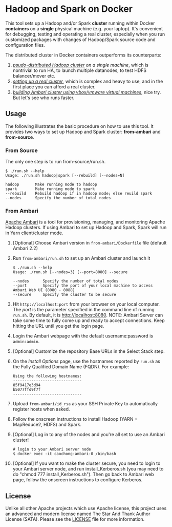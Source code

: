 # Hadoop and Spark on Docker

This tool sets up a Hadoop and/or Spark **cluster** running within Docker **containers** on a **single** physical machine (e.g. your laptop). It's convenient for debugging, testing and operating a real cluster, especially when you run customized packages with changes of Hadoop/Spark source code and configuration files.


The distributed cluster in Docker containers outperforms its counterparts:

1. _[psudo-distributed Hadoop cluster](https://hadoop.apache.org/docs/current/hadoop-project-dist/hadoop-common/SingleCluster.html) on a single machine_, which is nontrivial to run HA, to launch multiple datanodes, to test HDFS balancer/mover etc.
1. _[setting up a real cluster](https://hadoop.apache.org/docs/current/hadoop-project-dist/hadoop-common/ClusterSetup.html)_, which is complex and heavy to use, and in the first place you can afford a real cluster.
1. _[building Ambari cluster using vbox/vmware virtual machines](https://cwiki.apache.org/confluence/display/AMBARI/Quick+Start+Guide)_, nice try. But let's see who runs faster.

## Usage
The following illustrates the basic procedure on how to use this tool. It provides two ways to set up Hadoop and Spark cluster: **from-ambari** and **from-source**.

### From Source
The only one step is to run from-source/run.sh.

```
$ ./run.sh --help
Usage: ./run.sh hadoop|spark [--rebuild] [--nodes=N]

hadoop       Make running mode to hadoop
spark        Make running mode to spark
--rebuild    Rebuild hadoop if in hadoop mode; else reuild spark
--nodes      Specify the number of total nodes
```

### From Ambari

[Apache Ambari](https://cwiki.apache.org/confluence/display/AMBARI/Ambari) is a tool for provisioning, managing, and monitoring Apache Hadoop clusters. If using Ambari to set up Hadoop and Spark, Spark will run in Yarn client/cluster mode.

1. [Optional] Choose Ambari version in `from-ambari/Dockerfile` file (default Ambari 2.2)
1. Run `from-ambari/run.sh` to set up an Ambari cluster and launch it

	```
	$ ./run.sh --help
	Usage: ./run.sh [--nodes=3] [--port=8080] --secure
	
	--nodes      Specify the number of total nodes
	--port       Specify the port of your local machine to access Ambari Web UI (8080 - 8088)
	--secure     Specify the cluster to be secure
	```
	
1. Hit `http://localhost:port` from your browser on your local computer. The _port_ is the parameter specified in the command line of running `run.sh`. By default, it is [http://localhost:8080](http://localhost:8080). NOTE: Ambari Server can take some time to fully come up and ready to accept connections. Keep hitting the URL until you get the login page.
1. Login the Ambari webpage with the default username:password is `admin:admin`.
1. [Optional] Customize the repository Base URLs in the Select Stack step.
1. On the _Install Options_ page, use the hostnames reported by `run.sh` as the Fully Qualified Domain Name (FQDN). For example:

	```
	Using the following hostnames:
	------------------------------
	85f9417e3d94
	b5077ffd9f7f
	------------------------------
	```
	
1. Upload `from-ambari/id_rsa` as your SSH Private Key to automatically register hosts when asked.
1. Follow the onscreen instructions to install Hadoop (YARN + MapReduce2, HDFS) and Spark.
1. [Optional] Log in to any of the nodes and you're all set to use an Ambari cluster!

	```
	# login to your Ambari server node
	$ docker exec -it caochong-ambari-0 /bin/bash
	```
1. [Optional] If you want to make the cluster secure, you need to login to your Ambari server node, and run install_Kerberos.sh (you may need to do "chmod 777 install_Kerberos.sh").
Then go back to Ambari web page, follow the onscreen instructions to configure Kerberos.

## License
Unlike all other Apache projects which use Apache license, this project uses an advanced and modern license named The Star And Thank Author License (SATA). Please see the [LICENSE](LICENSE) file for more information.
